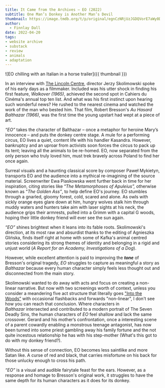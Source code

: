 ```yaml
---
title: It Came from the Archives – EO (2022)
subtitle: One Man’s Donkey is Another Man’s Devil
thumbnail: https://image.tmdb.org/t/p/original/egnCzNRjUzJGDQVorE7aWy0DFmi.jpg
author:
  - Finnlay Dall
date: 2022-04-20
tags:
- website archive
- substack
- review
- animals
- adaptation
---
```

![EO chilling with an Italian in a horse trailer]({{ thumbnail }})

In an interview with [The Lincoln Centre](https://www.youtube.com/watch?v=MC3A6JrWlGQ), director Jerzy Skolimowski spoke of his early days as a filmmaker. Included was his utter shock in finding his first feature, *Walkover (1965)*, achieved the second spot in Cahiers du Cinéma's annual top ten list. And what was his first instinct upon hearing such wonderful news? He rushed to the nearest cinema and watched the work of the man who bested him. That film, Robert Bresson's *Au Hasard Balthazar (1966)*, was the first time the young upstart had wept at a piece of art.

*“EO”* takes the character of Balthazar – once a metaphor for heroine Mary’s innocence – and puts the donkey centre stage. A mule for a performing circus, EO lives a quiet, content life with his handler Kasandra. However, bankruptcy and an uproar from activists soon forces the circus to pack up its tent; leaving all the animals to be re-homed. EO, now separated from the only person who truly loved him, must trek bravely across Poland to find her once again.

Surreal visuals and a haunting classical score by composer Paweł Mykietyn, transports EO and the audience into a mythical re-imagining of the source material. Screenwriter Ewa Piaskowska went further back in time for her inspiration, citing stories like “*The Metamorphoses of Apuleius”,* otherwise known as “*The Golden Ass”*, to help define EO's journey. EO stumbles through a gnarled, gloomy forest, cold, scared and alone. As owls with sickly orange eyes glare down at him, hungry wolves stalk him through muddy waters and hunters take aim with laser sights at his neck, the audience grips their armrests, pulled into a Grimm with a capital G woods, hoping their little donkey friend will ever see the sun again.

*“EO”* shines brightest when it leans into its fable roots. Skolimowski's direction, at its most raw and absurdist thanks to the editing of Agnieszka Glińska, finds itself right at home with some of Kafka's animal centred stories considering its strong themes of identity and belonging in a rigid and unjust world (*A Report for an Academy, Investigations of a Dog*).

However, while excellent attention is paid to improving the ***tone*** of Bresson's original tragedy, *EO* struggles to capture as meaningful a story as *Balthazar* because every human character simply feels less thought out and disconnected from the main story.

Skolimowski wanted to do away with acts and focus on creating a non-linear narrative. But now with two screenings worth of context, unless you consider a meandering five act structure that literally goes ["Into the Woods”](https://www.johnyorkestory.com/about/the-book/) with occasional flashbacks and forwards "non-linear", I don't see how you can reach that conclusion. Where characters in *Balthazar* intersected and contributed to a modern portrait of The Seven Deadly Sins, the human characters of *EO* feel shallow and lack the same crossover. Gerard and his mother’s confrontation, once a interesting scene of a parent cowardly enabling a monstrous teenage antagonist, has now been turned into some priest gambling away his family fortune and the not quite incestous relationship he has with his step-mother (What's this got to do with my donkey friend?).

Without this sense of connection, EO becomes less saintlike and more Satan like. A curse of red and black, that carries misfortune on his back for those unlucky enough to cross his path.

*“EO”* is a visual and audible fairytale feast for the ears. However, as a response and homage to Bresson's original work, it struggles to have the same depth for its human characters as it does for its donkey.
